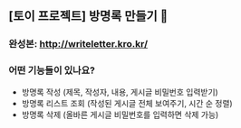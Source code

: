 ## [토이 프로젝트] 방명록 만들기 📜

### 완성본: http://writeletter.kro.kr/

### 어떤 기능들이 있나요?
- 방명록 작성 (제목, 작성자, 내용, 게시글 비밀번호 입력받기)
- 방명록 리스트 조회 (작성된 게시글 전체 보여주기, 시간 순 정렬)
- 방명록 삭제 (올바른 게시글 비밀번호를 입력하면 삭제 가능)
